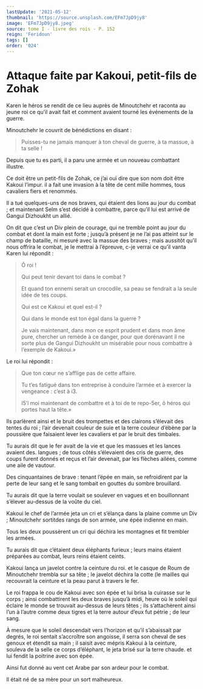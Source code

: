 ```yaml
---
lastUpdate: '2021-05-12'
thumbnail: 'https://source.unsplash.com/EFm7JpD9jy8'
image: 'EFm7JpD9jy8.jpeg'
source: tome I - livre des rois - P. 152
reign: 'Feridoun'
tags: []
order: '024'
---
```


# Attaque faite par Kakoui, petit-fils de Zohak

Karen le héros se rendit de ce lieu auprès de Minoutchehr et raconta au jeune roi ce qu’il avait fait et comment avaient tourné les événements de la guerre.

Minoutchehr le couvrit de bénédictions en disant :

> Puisses-tu ne jamais manquer à ton cheval de guerre, à ta massue, à ta selle !

Depuis que tu es parti, il a paru une armée et un nouveau combattant illustre.

Ce doit être un petit-fils de Zohak, ce j’ai ouï dire que son nom doit être Kakoui l’impur. il a fait une invasion à la tête de cent mille hommes, tous cavaliers fiers et renommés.

Il a tué quelques-uns de nos braves, qui étaient des lions au jour du combat ; et maintenant Selm s’est décidé à combattre, parce qu’il lui est arrivé de Gangui Dizhoukht un allié.

On dit que c’est un Div plein de courage, qui ne tremble point au jour du combat et dont la main est forte ; jusqu’à présent je ne l’ai pas atteint sur le champ de bataille, ni mesuré avec la massue des braves ; mais aussitôt qu’il nous offrira le combat, je le mettrai à l’épreuve, c-je verrai ce qu’il vanta Karen lui répondit :

> Ô roi !
>
> Qui peut tenir devant toi dans le combat ?
>
> Et quand ton ennemi serait un crocodile, sa peau se fendrait a la seule idée de tes coups.
>
> Qui est ce Kakoui et quel est-il ?
>
> Qui dans le monde est ton égal dans la guerre ?
>
> Je vais maintenant, dans mon ce esprit prudent et dans mon âme pure, chercher un remède à ce danger, pour que dorénavant il ne sorte plus de Gangui Dizhoukht un misérable pour nous combattre à l’exemple de Kakoui.»

Le roi lui répondit :

> Que ton cœur ne s’afflige pas de cette affaire.
>
> Tu t’es fatigué dans ton entreprise à conduire l’armée et à exercer la vengeance : c’est à i3.
>
> I5’i moi maintenant de combattre et à toi de te repo-5er, ô héros qui portes haut la tête.»

Ils parlèrent ainsi et le bruit des trompettes et des clairons s’élevait des tentes du roi ; l’air devenait couleur de suie et la terre couleur d’ébène par la poussière que faisaient lever les cavaliers et par le bruit des timbales.

Tu aurais dit que le fer avait de la vie et que les massues et les lances avaient des. langues ; de tous côtés s’élevaient des cris de guerre, des coups furent donnés et reçus et l’air devenait, par les flèches ailées, comme une aile de vautour.

Des cinquantaines de brave : tenant l’épée en main, se refroidirent par la perte de leur sang et le sang tombait en gouttes du sombre brouillard.

Tu aurais dit que la terre voulait se soulever en vagues et en bouillonnant s’élever au-dessus de la voûte du ciel.

Kakoui le chef de l’armée jeta un cri et s’élança dans la plaine comme un Div ; Minoutchehr sortitdes rangs de son armée, une épée indienne en main.

Tous les deux poussèrent un cri qui déchira les montagnes et fit trembler les armées.

Tu aurais dit que c’étaient deux éléphants furieux ; leurs mains étaient préparées au combat, leurs reins étaient ceints.

Kakoui lança un javelot contre la ceinture du roi. et le casque de Roum de Minoutchehr trembla sur sa tête ; le javelot déchira la cotte
(le mailles qui recouvrait la ceinture et la peau parut à travers le fer.

Le roi frappa le cou de Kakoui avec son épée et lui brisa la cuirasse sur le corps ; ainsi combattirent les deux braves jusqu’à midi, heure où le soleil qui éclaire le monde se trouvait au-dessus de leurs têtes ; ils s’attachèrent ainsi l’un à l’autre comme deux tigres et la terre autour d’eux fut pétrie ; de leur sang.

À mesure que le soleil descendait vers l’horizon et qu’il s’abaissait par degrés, le roi sentait s’accroître son angoisse, il serra son cheval de ses genoux et étendit sa main ; il saisit avec mépris Kakoui à la ceinture, souleva de la selle ce corps d’éléphant, le jeta brisé sur la terre chaude. et lui fendit la poitrine avec son épée.

Ainsi fut donné au vent cet Arabe par son ardeur pour le combat.

Il était né de sa mère pour un sort malheureux.
